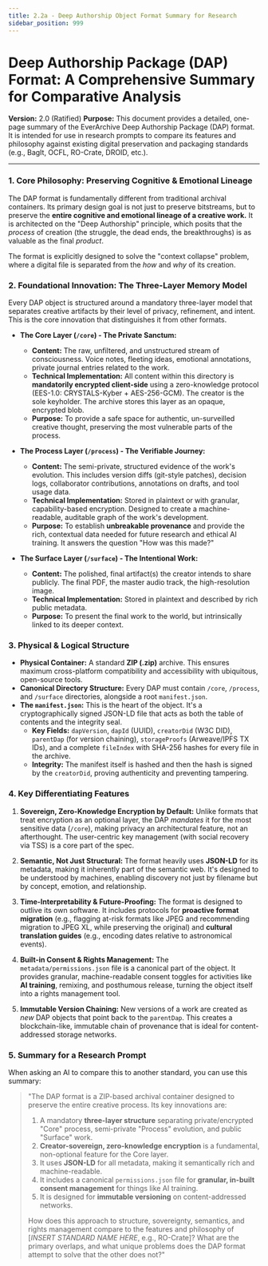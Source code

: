 ```yaml
---
title: 2.2a - Deep Authorship Object Format Summary for Research
sidebar_position: 999
---
```


# Deep Authorship Package (DAP) Format: A Comprehensive Summary for Comparative Analysis

**Version:** 2.0 (Ratified)
**Purpose:** This document provides a detailed, one-page summary of the EverArchive Deep Authorship Package (DAP) format. It is intended for use in research prompts to compare its features and philosophy against existing digital preservation and packaging standards (e.g., BagIt, OCFL, RO-Crate, DROID, etc.).

---

### **1. Core Philosophy: Preserving Cognitive & Emotional Lineage**

The DAP format is fundamentally different from traditional archival containers. Its primary design goal is not just to preserve bitstreams, but to preserve the **entire cognitive and emotional lineage of a creative work.** It is architected on the "Deep Authorship" principle, which posits that the *process* of creation (the struggle, the dead ends, the breakthroughs) is as valuable as the final *product*.

The format is explicitly designed to solve the "context collapse" problem, where a digital file is separated from the *how* and *why* of its creation.

### **2. Foundational Innovation: The Three-Layer Memory Model**

Every DAP object is structured around a mandatory three-layer model that separates creative artifacts by their level of privacy, refinement, and intent. This is the core innovation that distinguishes it from other formats.

*   **The Core Layer (`/core`) - The Private Sanctum:**
    *   **Content:** The raw, unfiltered, and unstructured stream of consciousness. Voice notes, fleeting ideas, emotional annotations, private journal entries related to the work.
    *   **Technical Implementation:** All content within this directory is **mandatorily encrypted client-side** using a zero-knowledge protocol (EES-1.0: CRYSTALS-Kyber + AES-256-GCM). The creator is the sole keyholder. The archive stores this layer as an opaque, encrypted blob.
    *   **Purpose:** To provide a safe space for authentic, un-surveilled creative thought, preserving the most vulnerable parts of the process.

*   **The Process Layer (`/process`) - The Verifiable Journey:**
    *   **Content:** The semi-private, structured evidence of the work's evolution. This includes version diffs (git-style patches), decision logs, collaborator contributions, annotations on drafts, and tool usage data.
    *   **Technical Implementation:** Stored in plaintext or with granular, capability-based encryption. Designed to create a machine-readable, auditable graph of the work's development.
    *   **Purpose:** To establish **unbreakable provenance** and provide the rich, contextual data needed for future research and ethical AI training. It answers the question "How was this made?"

*   **The Surface Layer (`/surface`) - The Intentional Work:**
    *   **Content:** The polished, final artifact(s) the creator intends to share publicly. The final PDF, the master audio track, the high-resolution image.
    *   **Technical Implementation:** Stored in plaintext and described by rich public metadata.
    *   **Purpose:** To present the final work to the world, but intrinsically linked to its deeper context.

### **3. Physical & Logical Structure**

*   **Physical Container:** A standard **ZIP (.zip)** archive. This ensures maximum cross-platform compatibility and accessibility with ubiquitous, open-source tools.
*   **Canonical Directory Structure:** Every DAP must contain `/core`, `/process`, and `/surface` directories, alongside a root `manifest.json`.
*   **The `manifest.json`:** This is the heart of the object. It's a cryptographically signed JSON-LD file that acts as both the table of contents and the integrity seal.
    *   **Key Fields:** `dapVersion`, `dapId` (UUID), `creatorDid` (W3C DID), `parentDap` (for version chaining), `storageProofs` (Arweave/IPFS TX IDs), and a complete `fileIndex` with SHA-256 hashes for every file in the archive.
    *   **Integrity:** The manifest itself is hashed and then the hash is signed by the `creatorDid`, proving authenticity and preventing tampering.

### **4. Key Differentiating Features**

1.  **Sovereign, Zero-Knowledge Encryption by Default:** Unlike formats that treat encryption as an optional layer, the DAP *mandates* it for the most sensitive data (`/core`), making privacy an architectural feature, not an afterthought. The user-centric key management (with social recovery via TSS) is a core part of the spec.

2.  **Semantic, Not Just Structural:** The format heavily uses **JSON-LD** for its metadata, making it inherently part of the semantic web. It's designed to be understood by machines, enabling discovery not just by filename but by concept, emotion, and relationship.

3.  **Time-Interpretability & Future-Proofing:** The format is designed to outlive its own software. It includes protocols for **proactive format migration** (e.g., flagging at-risk formats like JPEG and recommending migration to JPEG XL, while preserving the original) and **cultural translation guides** (e.g., encoding dates relative to astronomical events).

4.  **Built-in Consent & Rights Management:** The `metadata/permissions.json` file is a canonical part of the object. It provides granular, machine-readable consent toggles for activities like **AI training**, remixing, and posthumous release, turning the object itself into a rights management tool.

5.  **Immutable Version Chaining:** New versions of a work are created as *new* DAP objects that point back to the `parentDap`. This creates a blockchain-like, immutable chain of provenance that is ideal for content-addressed storage networks.

### **5. Summary for a Research Prompt**

When asking an AI to compare this to another standard, you can use this summary:

> "The DAP format is a ZIP-based archival container designed to preserve the entire creative process. Its key innovations are:
>
> 1.  A mandatory **three-layer structure** separating private/encrypted "Core" process, semi-private "Process" evolution, and public "Surface" work.
> 2.  **Creator-sovereign, zero-knowledge encryption** is a fundamental, non-optional feature for the Core layer.
> 3.  It uses **JSON-LD** for all metadata, making it semantically rich and machine-readable.
> 4.  It includes a canonical `permissions.json` file for **granular, in-built consent management** for things like AI training.
> 5.  It is designed for **immutable versioning** on content-addressed networks.
>
> How does this approach to structure, sovereignty, semantics, and rights management compare to the features and philosophy of [*INSERT STANDARD NAME HERE*, e.g., RO-Crate]? What are the primary overlaps, and what unique problems does the DAP format attempt to solve that the other does not?"